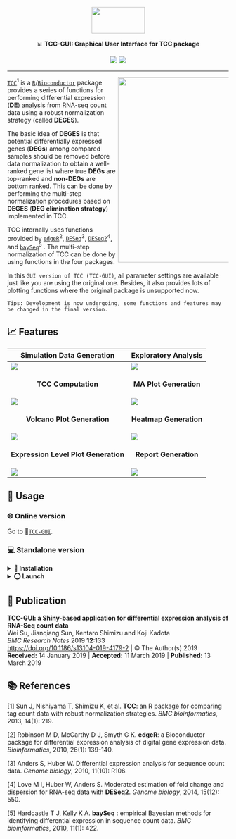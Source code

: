 <p align="center">
    <img src="https://raw.githubusercontent.com/swsoyee/TCC-GUI/master/TCC-GUI/www/tccLogo.png" width="121" height="60">  
</p>
<p align="center">📊 <b>TCC-GUI: Graphical User Interface for TCC package</b></p>
<p align="center">
    <img src="https://img.shields.io/github/last-commit/swsoyee/TCC-GUI.svg">
    <img src="https://img.shields.io/github/license/swsoyee/TCC-GUI.svg">
</p>

---
<img src="https://github.com/swsoyee/TCC-GUI/blob/master/ScreenShot/Home.png" width="420" align="right" style="max-width: 50%">

[`TCC`](http://bioconductor.org/packages/TCC/)<sup>1</sup> is a [`R`](https://www.r-project.org/)/[`Bioconductor`](https://www.bioconductor.org/) package provides a series of functions for performing differential expression  (**DE**)  analysis from    RNA-seq count data using a robust normalization strategy (called **DEGES**).  

The basic idea of **DEGES** is that potential differentially expressed genes (**DEGs**) among compared samples should be removed before data normalization to obtain a well-ranked gene list where true **DEGs** are top-ranked and **non-DEGs** are bottom ranked. This can be done by performing the multi-step normalization procedures based on **DEGES** (**DEG elimination strategy**) implemented in TCC.    

TCC internally uses functions provided by [`edgeR`](https://www.bioconductor.org/packages/release/bioc/html/edgeR.html)<sup>2</sup>, [`DESeq`](https://www.bioconductor.org/packages/release/bioc/html/DESeq.html)<sup>3</sup>, [`DESeq2`](https://www.bioconductor.org/packages/release/bioc/html/DESeq2.html)<sup>4</sup>, and [`baySeq`](https://www.bioconductor.org/packages/release/bioc/html/baySeq.html)<sup>5</sup> . The multi-step normalization of TCC can be done by using functions in the four packages.   

In this `GUI version of TCC (TCC-GUI)`, all parameter settings are available just like you are using the original one. Besides, it also provides lots of plotting functions where the original package is unsupported now.   


```
Tips: Development is now undergoing, some functions and features may be changed in the final version.
```



## 📈 Features

| Simulation Data Generation                                | Exploratory Analysis                                      |
| ------------------------------------------------------------ | ------------------------------------------------------------ |
| <img src="https://raw.githubusercontent.com/swsoyee/TCC-GUI/master/ScreenShot/beta1.png"> | <img src="https://raw.githubusercontent.com/swsoyee/TCC-GUI/master/ScreenShot/beta2.png"> |
| <p align="center">**TCC Computation**</p>                                  | <p align="center">**MA Plot Generation**</p>                                    |
| <img src="https://raw.githubusercontent.com/swsoyee/TCC-GUI/master/ScreenShot/beta3.png"> | <img src="https://raw.githubusercontent.com/swsoyee/TCC-GUI/master/ScreenShot/beta4.png"> |
| <p align="center">**Volcano Plot Generation**</p>                               | <p align="center">**Heatmap Generation**</p>                                    |
| <img src="https://raw.githubusercontent.com/swsoyee/TCC-GUI/master/ScreenShot/beta5.png"> | <img src="https://raw.githubusercontent.com/swsoyee/TCC-GUI/master/ScreenShot/beta7.png"> |
| <p align="center">**Expression Level Plot Generation**</p>                      | <p align="center">**Report Generation**</p>                                     |
| <img src="https://raw.githubusercontent.com/swsoyee/TCC-GUI/master/ScreenShot/beta8.png"> | <img src="https://raw.githubusercontent.com/swsoyee/TCC-GUI/master/ScreenShot/beta9.png"> |

## 📔 Usage

### 🌐 Online version  
Go to 🔗[`TCC-GUI`](https://infinityloop.shinyapps.io/TCC-GUI/).  

### 💻 Standalone version  
<details>
<summary><b>📲 Installation</b></summary>  
    
---------

Make sure that you have already installed those packages in your environment.   

`shiny`, `shinydashboard`, `shinyWidgets`, `plotly`, `dplyr`, `TCC`, `DT`, `heatmaply`,  `rmarkdown`, `data.table`, `tidyr`, `RColorBrewer`, `utils`, `knitr`, `cluster`, `shinycssloaders`, `shinyBS`, `MASS`.    

If any package is missing, Please run the following command in your [`RStudio`](https://www.rstudio.com/) and it will install all packages automatically.  

```R
# Check "BiocManager"
if (!requireNamespace("BiocManager", quietly = TRUE))
    install.packages("BiocManager")

# Package list
libs <- c("shiny", "shinydashboard", "shinyWidgets", "plotly", "dplyr", "DT", "heatmaply", "tidyr","utils","rmarkdown","data.table","RColorBrewer", "knitr", "cluster", "shinycssloaders", "shinyBS", "MASS", "TCC")

# Install packages if missing
for (i in libs){
  if( !is.element(i, .packages(all.available = TRUE)) ) {
     BiocManager::install(i)
  }
}
```
</details>

<details>  
<summary><b>⭕ Launch</b></summary>  
    
---------

Run the following command to launch `TCC-GUI` in your local environment, then it will download `TCC-GUI` automatically from github and launch.  

##### Method 1  
```R
shiny::runGitHub("TCC-GUI", "swsoyee", subdir = "TCC-GUI", launch.browser = TRUE)
```

This method always download the source code from github before launching, so maybe you can try to download all the source code by yourself and launch it.   

##### Method 2  
1. Click `Clone or download` button on the top of this page, then click [`Download ZIP`](https://github.com/swsoyee/TCC-GUI/archive/master.zip);  
2. Unzip the file to your working directory (use `getwd()` to know your working directory);  
3. Run the code of launching (according to your structure of working directory it may be different).   

  ```R
  shiny::runApp("TCC-GUI-master//TCC-GUI", launch.browser = TRUE)
  ```

</details>

## 📕 Publication
**TCC-GUI: a Shiny-based application for differential expression analysis of RNA-Seq count data**  
Wei Su, Jianqiang Sun, Kentaro Shimizu and Koji Kadota  
*BMC Research Notes* 2019 **12**:133  
https://doi.org/10.1186/s13104-019-4179-2 | © The Author(s) 2019  
**Received:** 14 January 2019 | **Accepted:** 11 March 2019 | **Published:** 13 March 2019

## 📚 References

[1] Sun J, Nishiyama T, Shimizu K, et al. **TCC**: an R package for comparing tag count data with robust normalization strategies. *BMC bioinformatics*, 2013, 14(1): 219.  

[2] Robinson M D, McCarthy D J, Smyth G K. **edgeR**: a Bioconductor package for differential expression analysis of digital gene expression data. *Bioinformatics*, 2010, 26(1): 139-140.  

[3] Anders S, Huber W. Differential expression analysis for sequence count data. *Genome biology*, 2010, 11(10): R106.   

[4] Love M I, Huber W, Anders S. Moderated estimation of fold change and dispersion for RNA-seq data with **DESeq2**. *Genome biology*, 2014, 15(12): 550.  

[5] Hardcastle T J, Kelly K A. **baySeq** : empirical Bayesian methods for identifying differential expression in sequence count data. *BMC bioinformatics*, 2010, 11(1): 422.  
